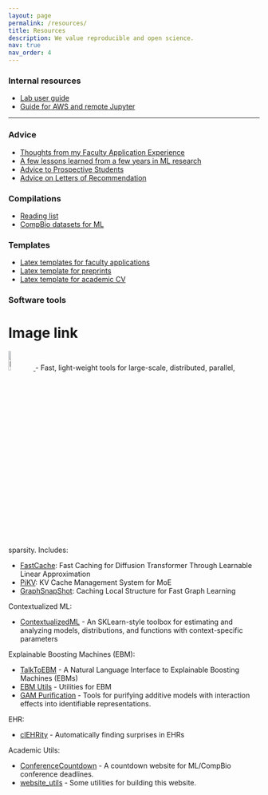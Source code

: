 ```yaml
---
layout: page
permalink: /resources/
title: Resources
description: We value reproducible and open science.
nav: true
nav_order: 4
---
```


### Internal resources

- [Lab user guide](https://docs.google.com/document/d/1HMHeX9qSOq6PFn_cW47b3tzdJKK6QZGE39u25vsA9QA/edit?usp=sharing)
- [Guide for AWS and remote Jupyter](https://docs.google.com/document/d/1CdVA_doTJZohg9dB8UhPHCgRuOtmLTAvCRV56IqBKvE/edit?usp=sharing)

---

### Advice

- [Thoughts from my Faculty Application Experience](https://benlengerich.medium.com/38f1a29c715e)
- [A few lessons learned from a few years in ML research](https://benlengerich.medium.com/a-few-lessons-learned-from-a-few-years-in-ml-research-8f6f88f97e61)
- [Advice to Prospective Students](./advice/prospective_students)
- [Advice on Letters of Recommendation](./advice/letters_of_rec)

### Compilations

- [Reading list](https://github.com/LengerichLab/ReadingList)
- [CompBio datasets for ML](https://github.com/LengerichLab/CompBioDatasetsForMachineLearning)

### Templates

- [Latex templates for faculty applications](https://www.overleaf.com/read/qdrzkgjkmzqc#b3bdcc)
- [Latex template for preprints](https://www.overleaf.com/read/cbkczmhxbkgj#2a2fc3)
- [Latex template for academic CV](https://www.overleaf.com/read/wgjmndzcfyqr#21999c)

### Software tools

# Image link
<a href="http://fastlm.ai">
  <img src="/assets/images/fastlm_logo.png" alt="FastLM" width="10%"/>
</a>
- Fast, light-weight tools for large-scale, distributed, parallel, sparsity. Includes:

- [FastCache](https://github.com/FastLM/FastCache): Fast Caching for Diffusion Transformer Through Learnable Linear Approximation
- [PiKV](https://github.com/FastLM/PiKV): KV Cache Management System for MoE
- [GraphSnapShot](https://github.com/FastLM/GraphSnapShot): Caching Local Structure for Fast Graph Learning

Contextualized ML:

- [ContextualizedML](https://contextualized.ml) - An SKLearn-style toolbox for estimating and analyzing models, distributions, and functions with context-specific parameters

Explainable Boosting Machines (EBM):

- [TalkToEBM](https://github.com/interpretml/TalkToEBM) - A Natural Language Interface to Explainable Boosting Machines (EBMs)
- [EBM Utils](https://github.com/AdaptInfer/ebm_utils) - Utilities for EBM
- [GAM Purification](https://github.com/AdaptInfer/gam_purification) - Tools for purifying additive models with interaction effects into identifiable representations.

EHR:

- [clEHRity](https://github.com/AdaptInfer/clEHRity) - Automatically finding surprises in EHRs

Academic Utils:

- [ConferenceCountdown](https://github.com/AdaptInfer/ConferenceCountdown) - A countdown website for ML/CompBio conference deadlines.
- [website_utils](https://github.com/adaptinfer/website_Utils) - Some utilities for building this website.

